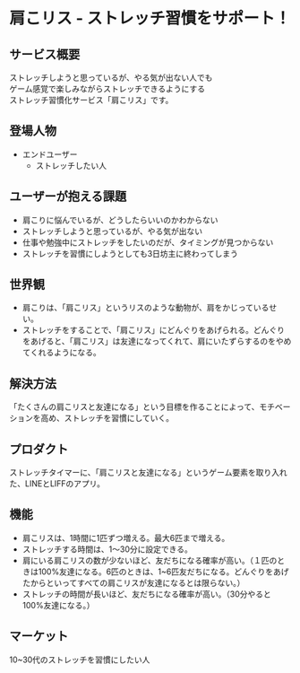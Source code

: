 # 肩こリス - ストレッチ習慣をサポート！

## サービス概要
ストレッチしようと思っているが、やる気が出ない人でも<br>
ゲーム感覚で楽しみながらストレッチできるようにする<br>
ストレッチ習慣化サービス「肩こリス」です。

## 登場人物
- エンドユーザー
  - ストレッチしたい人

## ユーザーが抱える課題
- 肩こりに悩んでいるが、どうしたらいいのかわからない
- ストレッチしようと思っているが、やる気が出ない
- 仕事や勉強中にストレッチをしたいのだが、タイミングが見つからない
- ストレッチを習慣にしようとしても3日坊主に終わってしまう

## 世界観
- 肩こりは、「肩こリス」というリスのような動物が、肩をかじっているせい。
- ストレッチをすることで、「肩こリス」にどんぐりをあげられる。どんぐりをあげると、「肩こリス」は友達になってくれて、肩にいたずらするのをやめてくれるようになる。

## 解決方法
「たくさんの肩こリスと友達になる」という目標を作ることによって、モチベーションを高め、ストレッチを習慣にしていく。

## プロダクト
ストレッチタイマーに、「肩こリスと友達になる」というゲーム要素を取り入れた、LINEとLIFFのアプリ。

## 機能
- 肩こリスは、1時間に1匹ずつ増える。最大6匹まで増える。
- ストレッチする時間は、1〜30分に設定できる。
- 肩にいる肩こリスの数が少ないほど、友だちになる確率が高い。（１匹のときは100%友達になる。6匹のときは、1~6匹友だちになる。どんぐりをあげたからといってすべての肩こリスが友達になるとは限らない。）
- ストレッチの時間が長いほど、友だちになる確率が高い。（30分やると100%友達になる。）

## マーケット
10~30代のストレッチを習慣にしたい人
